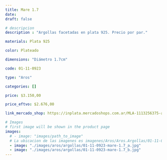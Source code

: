 ```yaml
---
title: Mare 1.7
date: 
draft: false

# descripcion
description : "Argollas facetadas en plata 925. Precio por par."

materials: Plata 925

color: Plateado

dimensions: "Diámetro 1.7cm"

code: 01-11-0923

type: "Aros"

categories: []

price: $3.150,00

price_eftvo: $2.676,00

link_mercado_shop: https://inplata.mercadoshops.com.ar/MLA-1113256375-argollas-de-plata-facetadas-mare-1.7-_JM

# Images
# first image will be shown in the product page
images:
  # - image: "images/path_to_image"
  # La ubicacion de las imagenes es imagenes/Aros/Aros.Argollas/01-11-0923-mare-1.7
  - image: "./images/aros/argollas/01-11-0923-mare-1.7_a.jpg"
  - image: "./images/aros/argollas/01-11-0923-mare-1.7_b.jpg"
---
```

